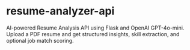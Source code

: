 # resume-analyzer-api
AI-powered Resume Analysis API using Flask and OpenAI GPT-4o-mini. Upload a PDF resume and get structured insights, skill extraction, and optional job match scoring.

